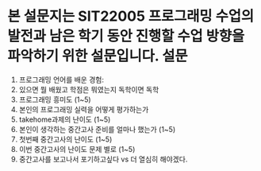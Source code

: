 # 본 설문지는 SIT22005 프로그래밍 수업의 발전과 남은 학기 동안 진행할 수업 방향을 파악하기 위한 설문입니다. 설문
1) 프로그래밍 언어를 배운 경험:
2) 있으면 뭘 배웠고 학점은 뭐였는지 독학이면 독학
3) 프로그래밍 흥미도 (1~5)
4) 본인의 프로그래밍 실력을 어떻게 평가하는가
5) takehome과제의 난이도 (1~5)
6) 본인이 생각하는 중간고사 준비를 얼마나 했는가 (1~5)
7) 첫번째 중간고사의 난이도 (1~5)
8) 이번 중간고사의 난이도 문제 별로 (1~5)
9) 중간고사를 보고나서 포기하고싶다 vs 더 열심히 해야겠다.